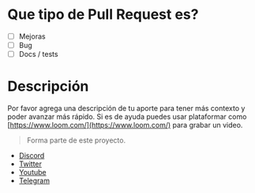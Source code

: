 # Que tipo de Pull Request es?

- [ ] Mejoras
- [ ] Bug
- [ ] Docs / tests

# Descripción

Por favor agrega una descripción de tu aporte para tener más contexto y poder avanzar más rápido. Si es de ayuda puedes usar plataformar como [https://www.loom.com/](https://www.loom.com/) para grabar un video.


> Forma parte de este proyecto.

-   [Discord](https://link.codigoencasa.com/DISCORD)
-   [Twitter](https://twitter.com/leifermendez)
-   [Youtube](https://www.youtube.com/watch?v=5lEMCeWEJ8o&list=PL_WGMLcL4jzWPhdhcUyhbFU6bC0oJd2BR)
-   [Telegram](https://t.me/leifermendez)
